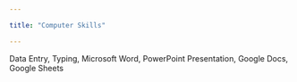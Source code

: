 ```yaml
---

title: "Computer Skills"

--- 
```


Data Entry, Typing, Microsoft Word, PowerPoint Presentation, Google Docs, Google Sheets
